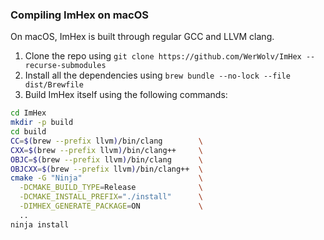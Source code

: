 ### Compiling ImHex on macOS

On macOS, ImHex is built through regular GCC and LLVM clang.

1. Clone the repo using `git clone https://github.com/WerWolv/ImHex --recurse-submodules`
2. Install all the dependencies using `brew bundle --no-lock --file dist/Brewfile`
3. Build ImHex itself using the following commands:
```sh
cd ImHex
mkdir -p build
cd build
CC=$(brew --prefix llvm)/bin/clang        \
CXX=$(brew --prefix llvm)/bin/clang++     \
OBJC=$(brew --prefix llvm)/bin/clang      \
OBJCXX=$(brew --prefix llvm)/bin/clang++  \
cmake -G "Ninja"                          \
  -DCMAKE_BUILD_TYPE=Release              \
  -DCMAKE_INSTALL_PREFIX="./install"      \
  -DIMHEX_GENERATE_PACKAGE=ON             \
  ..
ninja install
```